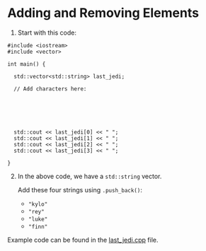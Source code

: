 # Adding and Removing Elements

1. Start with this code:

```
#include <iostream>
#include <vector>

int main() {
  
  std::vector<std::string> last_jedi;
  
  // Add characters here:
  
  
  
  
  
  
  std::cout << last_jedi[0] << " ";
  std::cout << last_jedi[1] << " ";
  std::cout << last_jedi[2] << " ";
  std::cout << last_jedi[3] << " ";
  
}
```

2. In the above code, we have a ```std::string``` vector.

	Add these four strings using ```.push_back()```:

	- ```"kylo"```
	- ```"rey"```
	- ```"luke"```
	- ```"finn"```

Example code can be found in the [last_jedi.cpp](https://github.com/keldavis/c-plus-plus-practice/blob/master/foundations/7.%20Vectors/Adding%20and%20Removing%20Elements/last_jedi.cpp) file.